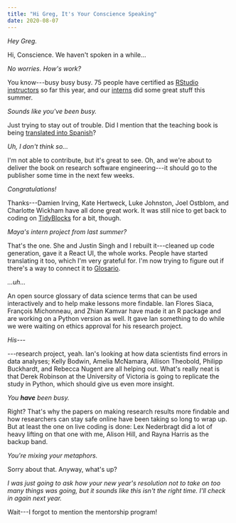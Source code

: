```yaml
---
title: "Hi Greg, It's Your Conscience Speaking"
date: 2020-08-07
---
```


*Hey Greg.*

Hi, Conscience. We haven't spoken in a while...

*No worries. How's work?*

You know---busy busy busy.
75 people have certified as [RStudio instructors](https://education.rstudio.com/trainers/) so far this year,
and our [interns](https://education.rstudio.com/tags/internship/) did some great stuff this summer.

*Sounds like you've been busy.*

Just trying to stay out of trouble.
Did I mention that the teaching book is being
[translated into Spanish](https://teachtogether.tech/es/index.html)?

*Uh, I don't think so...*

I'm not able to contribute, but it's great to see.
Oh, and we're about to deliver the book on research software engineering---it should
go to the publisher some time in the next few weeks.

*Congratulations!*

Thanks---Damien Irving, Kate Hertweck, Luke Johnston, Joel Ostblom, and Charlotte Wickham have all done great work.
It was still nice to get back to coding on [TidyBlocks](https://tidyblocks.tech) for a bit, though.

*Maya's intern project from last summer?*

That's the one.
She and Justin Singh and I rebuilt it---cleaned up code generation,
gave it a React UI,
the whole works.
People have started translating it too, which I'm very grateful for.
I'm now trying to figure out if there's a way to connect it to [Glosario](https://carpentries.github.io/glosario/).

*...uh...*

An open source glossary of data science terms
that can be used interactively and to help make lessons more findable.
Ian Flores Siaca, François Michonneau, and Zhian Kamvar have made it an R package
and are working on a Python version as well.
It gave Ian something to do while we were waiting on ethics approval for his research project.

*His---*

---research project, yeah.
Ian's looking at how data scientists find errors in data analyses;
Kelly Bodwin, Amelia McNamara, Allison Theobold, Philipp Buckhardt, and Rebecca Nugent are all helping out.
What's really neat is that Derek Robinson at the University of Victoria is going to replicate the study in Python,
which should give us even more insight.

*You <b>have</b> been busy.*

Right?
That's why the papers on making research results more findable
and how researchers can stay safe online have been taking so long to wrap up.
But at least the one on live coding is done:
Lex Nederbragt did a lot of heavy lifting on that one with me, Alison Hill, and Rayna Harris as the backup band.

*You're mixing your metaphors.*

Sorry about that.
Anyway,
what's up?

*I was just going to ask how your new year's resolution not to take on too many things was going,
but it sounds like this isn't the right time.
I'll check in again next year.*

Wait---I forgot to mention the mentorship program!
